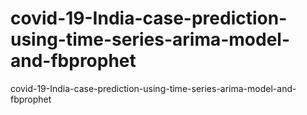 # covid-19-India-case-prediction-using-time-series-arima-model-and-fbprophet
covid-19-India-case-prediction-using-time-series-arima-model-and-fbprophet
